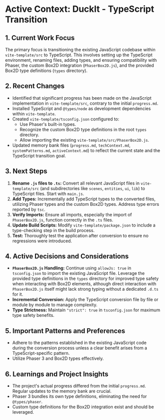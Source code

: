 # Active Context: DuckIt - TypeScript Transition

## 1. Current Work Focus

The primary focus is transitioning the existing JavaScript codebase within `vite-template/src` to TypeScript. This involves setting up the TypeScript environment, renaming files, adding types, and ensuring compatibility with Phaser, the custom Box2D integration (`PhaserBox2D.js`), and the provided Box2D type definitions (`types` directory).

## 2. Recent Changes

- Identified that significant progress has been made on the JavaScript implementation in `vite-template/src`, contrary to the initial `progress.md`.
- Installed TypeScript and `@types/node` as development dependencies within `vite-template`.
- Created `vite-template/tsconfig.json` configured to:
  - Use Phaser's built-in types.
  - Recognize the custom Box2D type definitions in the root `types` directory.
  - Allow importing the existing `vite-template/src/PhaserBox2D.js`.
- Updated memory bank files (`progress.md`, `techContext.md`, `systemPatterns.md`, `activeContext.md`) to reflect the current state and the TypeScript transition goal.

## 3. Next Steps

1.  **Rename `.js` files to `.ts`:** Convert all relevant JavaScript files in `vite-template/src` (and subdirectories like `scenes`, `entities`, `ui`, `lib`) to TypeScript files. Start with `main.js`.
2.  **Add Types:** Incrementally add TypeScript types to the converted files, utilizing Phaser types and the custom Box2D types. Address type errors reported by `tsc`.
3.  **Verify Imports:** Ensure all imports, especially the import of `PhaserBox2D.js`, function correctly in the `.ts` files.
4.  **Update Build Scripts:** Modify `vite-template/package.json` to include a type-checking step in the build process.
5.  **Test:** Thoroughly test the application after conversion to ensure no regressions were introduced.

## 4. Active Decisions and Considerations

- **`PhaserBox2D.js` Handling:** Continue using `allowJs: true` in `tsconfig.json` to import the existing JavaScript file. Leverage the provided type definitions in the `types` directory for improved type safety when interacting with Box2D elements, although direct interaction with `PhaserBox2D.js` itself might lack strong typing without a dedicated `.d.ts` for it.
- **Incremental Conversion:** Apply the TypeScript conversion file by file or module by module to manage complexity.
- **Type Strictness:** Maintain `"strict": true` in `tsconfig.json` for maximum type safety benefits.

## 5. Important Patterns and Preferences

- Adhere to the patterns established in the existing JavaScript code during the conversion process unless a clear benefit arises from a TypeScript-specific pattern.
- Utilize Phaser 3 and Box2D types effectively.

## 6. Learnings and Project Insights

- The project's actual progress differed from the initial `progress.md`. Regular updates to the memory bank are crucial.
- Phaser 3 bundles its own type definitions, eliminating the need for `@types/phaser`.
- Custom type definitions for the Box2D integration exist and should be leveraged.
